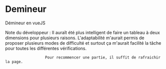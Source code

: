 # Demineur
Démineur en vueJS 

Note du développeur : Il auraît été plus intelligent de faire un tableau à deux dimensions pour plusieurs raisons. L'adaptabilité m'aurait permis de proposer plusieurs 
                      modes de difficulté et surtout ça m'aurait facilité la tâche pour toutes les différentes vérifications. 
                      
                      Pour recommencer une partie, il suffit de rafraichir la page.
                      
